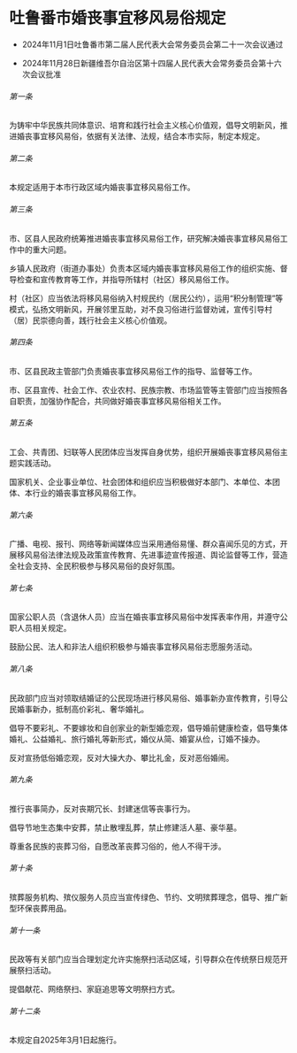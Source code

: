 # 吐鲁番市婚丧事宜移风易俗规定

- 2024年11月1日吐鲁番市第二届人民代表大会常务委员会第二十一次会议通过

- 2024年11月28日新疆维吾尔自治区第十四届人民代表大会常务委员会第十六次会议批准

<!-- INFO END -->

###### 第一条

为铸牢中华民族共同体意识、培育和践行社会主义核心价值观，倡导文明新风，推进婚丧事宜移风易俗，依据有关法律、法规，结合本市实际，制定本规定。

###### 第二条

本规定适用于本市行政区域内婚丧事宜移风易俗工作。

###### 第三条

市、区县人民政府统筹推进婚丧事宜移风易俗工作，研究解决婚丧事宜移风易俗工作中的重大问题。

乡镇人民政府（街道办事处）负责本区域内婚丧事宜移风易俗工作的组织实施、督导检查和宣传教育等工作，并指导所辖村（社区）移风易俗工作。

村（社区）应当依法将移风易俗纳入村规民约（居民公约），运用“积分制管理”等模式，弘扬文明新风，开展邻里互助，对不良习俗进行监督劝诫，宣传引导村（居）民崇德向善，践行社会主义核心价值观。

###### 第四条

市、区县民政主管部门负责婚丧事宜移风易俗工作的指导、监督等工作。

市、区县宣传、社会工作、农业农村、民族宗教、市场监管等主管部门应当按照各自职责，加强协作配合，共同做好婚丧事宜移风易俗相关工作。

###### 第五条

工会、共青团、妇联等人民团体应当发挥自身优势，组织开展婚丧事宜移风易俗主题实践活动。

国家机关、企业事业单位、社会团体和组织应当积极做好本部门、本单位、本团体、本行业的婚丧事宜移风易俗工作。

###### 第六条

广播、电视、报刊、网络等新闻媒体应当采用通俗易懂、群众喜闻乐见的方式，开展移风易俗法律法规及政策宣传教育、先进事迹宣传报道、舆论监督等工作，营造全社会支持、全民积极参与移风易俗的良好氛围。

###### 第七条

国家公职人员（含退休人员）应当在婚丧事宜移风易俗中发挥表率作用，并遵守公职人员相关规定。

鼓励公民、法人和非法人组织积极参与婚丧事宜移风易俗志愿服务活动。

###### 第八条

民政部门应当对领取结婚证的公民现场进行移风易俗、婚事新办宣传教育，引导公民婚事新办，抵制高价彩礼、奢华婚礼。

倡导不要彩礼、不要嫁妆和自创家业的新型婚恋观，倡导婚前健康检查，倡导集体婚礼、公益婚礼、旅行婚礼等新形式，婚仪从简、婚宴从俭，订婚不操办。

反对宣扬低俗婚恋观，反对大操大办、攀比礼金，反对恶俗婚闹。

###### 第九条

推行丧事简办，反对丧期冗长、封建迷信等丧事行为。

倡导节地生态集中安葬，禁止散埋乱葬，禁止修建活人墓、豪华墓。

尊重各民族的丧葬习俗，自愿改革丧葬习俗的，他人不得干涉。

###### 第十条

殡葬服务机构、殡仪服务人员应当宣传绿色、节约、文明殡葬理念，倡导、推广新型环保丧葬用品。

###### 第十一条

民政等有关部门应当合理划定允许实施祭扫活动区域，引导群众在传统祭日规范开展祭扫活动。

提倡献花、网络祭扫、家庭追思等文明祭扫方式。

###### 第十二条

本规定自2025年3月1日起施行。
